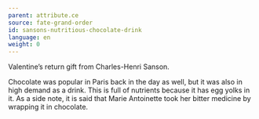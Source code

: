 ```yaml
---
parent: attribute.ce
source: fate-grand-order
id: sansons-nutritious-chocolate-drink
language: en
weight: 0
---
```


Valentine’s return gift from Charles-Henri Sanson.

Chocolate was popular in Paris back in the day as well, but it was also in high demand as a drink.
This is full of nutrients because it has egg yolks in it.
As a side note, it is said that Marie Antoinette took her bitter medicine by wrapping it in chocolate.
